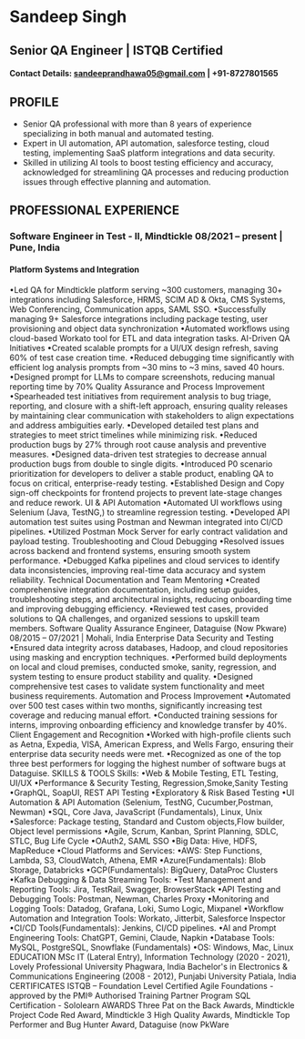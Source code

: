 # Sandeep Singh
## Senior QA Engineer  | ISTQB Certified

#### Contact Details: sandeeprandhawa05@gmail.com | +91-8727801565



## PROFILE
- Senior QA professional with more than 8 years of experience specializing in both manual and automated testing.
- Expert in UI automation, API automation, salesforce testing, cloud testing, implementing SaaS platform integrations and
data security.
- Skilled in utilizing AI tools to boost testing efficiency and accuracy, acknowledged for streamlining QA processes and reducing
production issues through effective planning and automation.


## PROFESSIONAL EXPERIENCE

### Software Engineer in Test - II, Mindtickle 08/2021 – present | Pune, India
#### Platform Systems and Integration
•Led QA for Mindtickle platform serving ~300 customers, managing 30+ integrations including Salesforce, HRMS, SCIM AD & Okta,
CMS Systems, Web Conferencing, Communication apps, SAML SSO.
•Successfully managing 9+ Salesforce integrations including package testing, user provisioning and object data synchronization
•Automated workflows using cloud-based Workato tool for ETL and data integration tasks.
AI-Driven QA Initiatives
•Created scalable prompts for a UI/UX design refresh, saving 60% of test case creation time.
•Reduced debugging time significantly with efficient log analysis prompts from ~30 mins to ~3 mins, saved 40 hours.
•Designed prompt for LLMs to compare screenshots, reducing manual reporting time by 70%
Quality Assurance and Process Improvement
•Spearheaded test initiatives from requirement analysis to bug triage, reporting, and closure with a shift-left approach, ensuring
quality releases by maintaining clear communication with stakeholders to align expectations and address ambiguities early.
•Developed detailed test plans and strategies to meet strict timelines while minimizing risk.
•Reduced production bugs by 27% through root cause analysis and preventive measures.
•Designed data-driven test strategies to decrease annual production bugs from double to single digits.
•Introduced P0 scenario prioritization for developers to deliver a stable product, enabling QA to focus on critical, enterprise-ready
testing.
•Established Design and Copy sign-off checkpoints for frontend projects to prevent late-stage changes and reduce rework.
UI & API Automation
•Automated UI workflows using Selenium (Java, TestNG,) to streamline regression testing.
•Developed API automation test suites using Postman and Newman integrated into CI/CD pipelines.
•Utilized Postman Mock Server for early contract validation and payload testing.
Troubleshooting and Cloud Debugging
•Resolved issues across backend and frontend systems, ensuring smooth system performance.
•Debugged Kafka pipelines and cloud services to identify data inconsistencies, improving real-time data accuracy and system
reliability.
Technical Documentation and Team Mentoring
•Created comprehensive integration documentation, including setup guides, troubleshooting steps, and architectural insights,
reducing onboarding time and improving debugging efficiency.
•Reviewed test cases, provided solutions to QA challenges, and organized sessions to upskill team members.
Software Quality Assurance Engineer, Dataguise (Now Pkware) 08/2015 – 07/2021 | Mohali, India
Enterprise Data Security and Testing
•Ensured data integrity across databases, Hadoop, and cloud repositories using masking and encryption techniques.
•Performed build deployments on local and cloud premises, conducted smoke, sanity, regression, and system testing to ensure
product stability and quality.
•Designed comprehensive test cases to validate system functionality and meet business requirements.
Automation and Process Improvement
•Automated over 500 test cases within two months, significantly increasing test coverage and reducing manual effort.
•Conducted training sessions for interns, improving onboarding efficiency and knowledge transfer by 40%.
Client Engagement and Recognition
•Worked with high-profile clients such as Aetna, Expedia, VISA, American Express, and Wells Fargo, ensuring their enterprise data
security needs were met.
•Recognized as one of the top three best performers for logging the highest number of software bugs at Dataguise.
SKILLS & TOOLS
Skills:
•Web & Mobile Testing, ETL Testing, UI/UX
•Performance & Security Testing, Regression,Smoke,Sanity Testing
•GraphQL, SoapUI, REST API Testing
•Exploratory & Risk Based Testing
•UI Automation & API Automation (Selenium, TestNG, Cucumber,Postman, Newman)
•SQL, Core Java, JavaScript (Fundamentals), Linux, Unix
•Salesforce: Package testing, Standard and Custom objects,Flow builder, Object level permissions
•Agile, Scrum, Kanban, Sprint Planning, SDLC, STLC, Bug Life Cycle
•OAuth2, SAML SSO
•Big Data: Hive, HDFS, MapReduce
•Cloud Platforms and Services:
•AWS: Step Functions, Lambda, S3, CloudWatch, Athena, EMR
•Azure(Fundamentals): Blob Storage, Databricks
•GCP(Fundamentals): BigQuery, DataProc Clusters
•Kafka Debugging & Data Streaming
Tools:
•Test Management and Reporting Tools: Jira, TestRail, Swagger, BrowserStack
•API Testing and Debugging Tools: Postman, Newman, Charles Proxy
•Monitoring and Logging Tools: Datadog, Grafana, Loki, Sumo Logic, Mixpanel
•Workflow Automation and Integration Tools: Workato, Jitterbit, Salesforce Inspector
•CI/CD Tools(Fundamentals): Jenkins, CI/CD pipelines.
•AI and Prompt Engineering Tools: ChatGPT, Gemini, Claude, Napkin
•Database Tools: MySQL, PostgreSQL, Snowflake (Fundamentals)
•OS: Windows, Mac, Linux
EDUCATION
MSc IT (Lateral Entry), Information Technology (2020 - 2021),
Lovely Professional University
Phagwara, India
Bachelor's in Electronics & Communications Engineering (2008 -
2012), Punjabi University
Patiala, India
CERTIFICATES
ISTQB – Foundation Level Certified Agile Foundations -
approved by the PMI® Authorised
Training Partner Program
SQL Certification - Sololearn
AWARDS
Three Pat on the Back Awards, Mindtickle
Project Code Red Award, Mindtickle
3 High Quality Awards, Mindtickle
Top Performer and Bug Hunter Award, Dataguise (now PkWare
